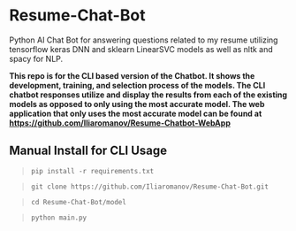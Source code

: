 # Resume-Chat-Bot
Python AI Chat Bot for answering questions related to my resume utilizing tensorflow keras DNN and sklearn LinearSVC models as well as nltk and spacy for NLP.

**This repo is for the CLI based version of the Chatbot. It shows the development, training, and selection process of the models. The CLI chatbot responses utilize and display the results from each of the existing models as opposed to only using the most accurate model. The web application that only uses the most accurate model can be found at https://github.com/Iliaromanov/Resume-Chatbot-WebApp**

<!--idea: Make this into an API and host it on heroku or aws or smthn. Then with your personal website make calls to this.-->

## Manual Install for CLI Usage

> `pip install -r requirements.txt`

> `git clone https://github.com/Iliaromanov/Resume-Chat-Bot.git`

> `cd Resume-Chat-Bot/model`

> `python main.py`


